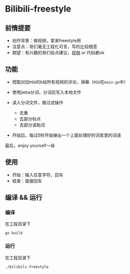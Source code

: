 # Bilibili-freestyle

## 前情提要

- 创作背景：做视频，拿来freestyle用
- 注意点：哥们毫无工程化可言，写的比较随意
- 期望：有兴趣的哥们给点建议，[视频](https://www.bilibili.com/video/BV1Qf4y1K7ir) or 代码都ok

## 功能

- 爬取对应`MID`的b站所有视频的评论、弹幕（`MID`在`main.go`中）
- 使用jieba分词，分词后写入本地文件
- 读入分词文件，做过滤操作
    - 去重
    - 去部分标点
    - 去部分语助词

- 开始后，每过5秒开始弹出一个上面处理好的词库里的词语

最后，enjoy yourself～😄

## 使用

- 开始：输入任意字符，回车
- 结束：直接回车

## 编译 && 运行

### 编译

在工程目录下

```shell
go build
```

### 运行

在工程目录下

```shell
./bilibili-freestyle
```

